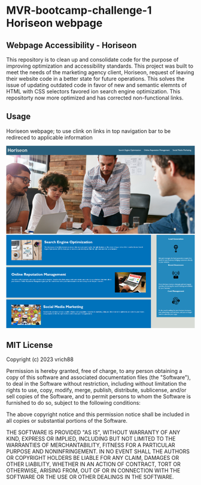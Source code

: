 # MVR-bootcamp-challenge-1 Horiseon webpage

## Webpage Accessibility - Horiseon

This repository is to clean up and consolidate code for the purpose of improving optimization and accessibility standards.  This project was built to meet the needs of the marketing agency client, Horiseon, request of leaving their website code in a better state for future operations.  This solves the issue of updating outdated code in favor of new and semantic elemnts of HTML with CSS selectors favored ion search engine optimization.  This repositorty now more optimized and has corrected non-functional links.

## Usage

Horiseon webpage; to use clink on links in top navigation bar to be redireced to applicable information

![Website Screenshot1](./Develop/assets/images/bcwk1-screenshot.png)
![Website Screenshot1](./Develop/assets/images/bcwk1-screenshot2.png)

## MIT License

Copyright (c) 2023 vrich88

Permission is hereby granted, free of charge, to any person obtaining a copy
of this software and associated documentation files (the "Software"), to deal
in the Software without restriction, including without limitation the rights
to use, copy, modify, merge, publish, distribute, sublicense, and/or sell
copies of the Software, and to permit persons to whom the Software is
furnished to do so, subject to the following conditions:

The above copyright notice and this permission notice shall be included in all
copies or substantial portions of the Software.

THE SOFTWARE IS PROVIDED "AS IS", WITHOUT WARRANTY OF ANY KIND, EXPRESS OR
IMPLIED, INCLUDING BUT NOT LIMITED TO THE WARRANTIES OF MERCHANTABILITY,
FITNESS FOR A PARTICULAR PURPOSE AND NONINFRINGEMENT. IN NO EVENT SHALL THE
AUTHORS OR COPYRIGHT HOLDERS BE LIABLE FOR ANY CLAIM, DAMAGES OR OTHER
LIABILITY, WHETHER IN AN ACTION OF CONTRACT, TORT OR OTHERWISE, ARISING FROM,
OUT OF OR IN CONNECTION WITH THE SOFTWARE OR THE USE OR OTHER DEALINGS IN THE
SOFTWARE.
